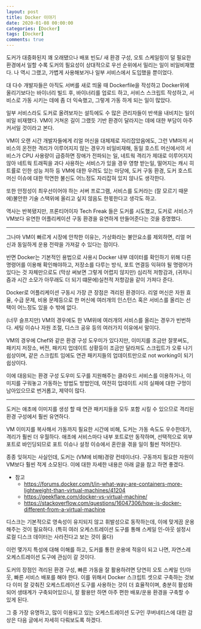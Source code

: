 ```yaml
---
layout: post
title: Docker 이야기
date: 2020-01-08 00:00:00
categories: [Docker]
tags: [Docker]
comments: true
---
```


도커가 대중화된지 꽤 오래됐으나 배포 빈도/ 새 환경 구성, 오토 스케일링이 덜 필요한 환경에서 일할 수록 도커의 필요성이 상대적으로 우선 순위에서 밀리는 일이 비일비재했다.
나 역시 그랬고, 가볍게 사용해보거나 일부 서비스에서 도입했을 뿐이었다.

대 다수 개발자들은 아직도 서버를 새로 띄울 때 Dockerfile을 작성하고 Docker위에 올리기보다는 바이너리 빌드 후, 바이너리를 업로드 하고, 서비스 스크립트 작성하고, 서비스로 가동 시키는 데에 좀 더 익숙했고, 그렇게 가동 하게 되는 일이 많았다.

일부 서비스라도 도커로 올려보자는 설득에도 수 많은 관리자들이 반색을 내비치는 일이 비일 비재했다.
VM이 거쳐온 길이 그랬듯 기반 환경이 달라지는 데에 대한 부담이 아주 커서일 것이라고 본다.

VM이 오랜 시간 개발자들에게 리얼 머신을 대체제로 자리잡았음에도, 그런 VM마저 서비스의 온전한 격리가 이루어지지 않는 경우가 비일비재해, 동일 호스트 머신에서의 서비스가 CPU 사용량이 급증하면 장애가 전파되는 일, 네트웍 격리가 제대로 이루어지지 않아 네트웍 트래픽을 과다 사용하는 서비스가 있을 경우 영향 받는일, 떨어지는 캐시 히트률로 인한 성능 저하 등 VM에 대한 우려도 있는 마당에, 도커 구동 환경, 도커 호스트 머신 이슈에 대한 막연한 불신도 어느정도 자리잡혀 있지 않나도 생각한다.

또한 안정성이 최우선이어야 하는 서버 프로그램, 서비스를 도커라는 (잘 모르기 때문에)불안한 기술 스택위에 올리고 싶지 않음도 한몫한다고 생각도 하고.

역사는 반복됐지만, 프론티어이자 Tech Freak 들은 도커를 시도했고, 도커로 서비스가 VM보다 유연한 어플리케이션 구동 환경을 유연하게 만들어준다는 것을 증명했다.

---

그나마 VM이 빠르게 시장에 안착한 이유는, 가상화라는 불안요소를 제외하면, 리얼 머신과 동일하게 운용 전략을 가져갈 수 있다는 점이다.

반면 Docker는 기본적인 용법으로 사용시 Docker 내부 데이터를 확인하기 위해 다른 명령어를 이용해 확인해야하고, 저장소를 다루는 방식, 포트 연결등 익혀야 될 명령어가 있다는 것 자체만으로도 (막상 써보면 그렇게 어렵지 않지만) 심리적 저항감과, (귀차니즘과 시간 소모가 아무래도 더 되기 떄문에)실천적 저항감을 같이 가져다 준다.

Docker로 어플리케이션 구동시 가장 큰 장점은 격리된 환경이다. 리얼 머신은 자원 효율, 수급 문제, 비용 문제등으로 한 머신에 여러개의 인스턴스 혹은 서비스를 올리는 선택이 어느정도 있을 수 밖에 없다.

(너무 슬프지만) VM의 경우에도 한 VM위에 여러개의 서비스를 올리는 경우가 빈번하다. 세팅 이슈나 자원 조절, 디스크 공유 등의 여러가지 이유에서 말이다.

VM의 경우에 Chef와 같은 환경 구성 도우미가 있다지만, 이미지를 조금만 잘못써도, 패키지 저장소, 버전, 패키지 업데이트 상황등이 조금만 달라져도 스크립트가 오류 나기 쉽상이며, 같은 스크립트 임에도 연관 패키지들의 업데이트만으로 not working이 되기 쉽상이다.

이에 대응되는 환경 구성 도우미 도구를 지원해주는 클라우드 서비스를 이용하거나, 이미지를 구워놓고 가동하는 방법도 방법인데, 여전히 업데이트 시의 실패에 대한 구멍이 남아있으므로 번거롭고, 제약이 많다.

---

도커는 애초에 이미지를 생성 할 때 연관 패키지들을 모두 포함 시킬 수 있으므로 격리된 환경 구성에서 훨씬 유연하다.

VM 이미지를 복사해서 가동까지 필요한 시간에 비해, 도커는 가동 속도도 우수한데가, 격리가 훨씬 더 우월하다. 애초에 서비스마다 내부 포트로만 동작하며, 선택적으로 외부 포트로 바인딩되므로 포트 이슈나 설정 이슈에서 혼란을 겪을 일이 훨씬 적어진다.

종종 잊혀지는 사실인데, 도커는 (VM에 비해)경량 컨테이너다. 구동까지 필요한 자원이 VM보다 훨씬 적게 소모된다.
이에 대한 자세한 내용은 아래 글을 참고 하면 좋겠다.

* 참고
  * <https://forums.docker.com/t/in-what-way-are-containers-more-lightweight-than-virtual-machines/41204>
  * <https://geekflare.com/docker-vs-virtual-machine/>
  * <https://stackoverflow.com/questions/16047306/how-is-docker-different-from-a-virtual-machine>


디스크는 기본적으로 영속성이 유지되지 않고 휘발성으로 동작하는데, 이에 맞게끔 운용해주는 것이 필요하다. (특히 여러 오케스트레이션 도구를 통해 스케일 인-아웃 설정시 로컬 디스크 데이터는 사라진다고 보는 것이 옳다)

이런 몇가지 특성에 대해 이해를 하고, 도커를 통한 운용에 적응이 되고 나면, 자연스레 오케스트레이션 도구에 관심이 갈 것이다.

도커의 장점인 격리된 환경 구성, 빠른 가동을 잘 활용하려면 당연히 오토 스케일 인/아웃, 빠른 서비스 배포를 해야 한다.
이를 위해서 Docker 스크립트 셋으로 구축하는 것보다 이미 잘 갖춰진 오케스트레이션 도구를 사용하는 것이 더 효율적이며, 충분히 활성화 되어 생태계가 구축되어있으니, 잘 활용만 하면 아주 편한 배포/운용 환경을 구축할 수 있게 된다.

그 중 가장 유명하고, 많이 이용되고 있는 오케스트레이션 도구인 쿠버네티스에 대한 감상은 다음 글에서 자세히 다뤄보도록 하겠다.